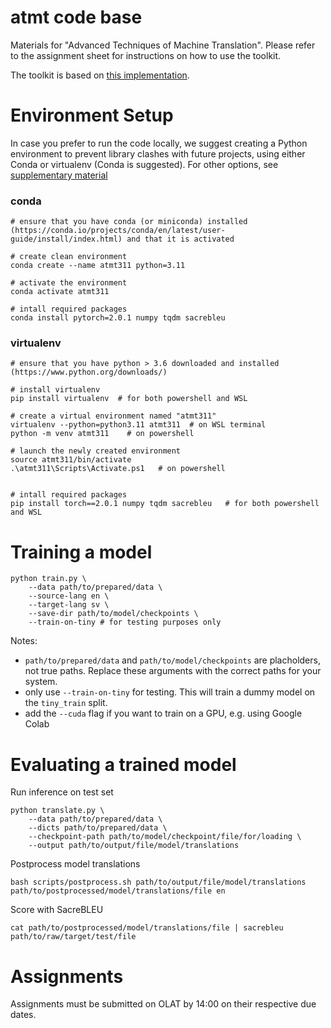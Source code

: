 # atmt code base
Materials for "Advanced Techniques of Machine Translation".
Please refer to the assignment sheet for instructions on how to use the toolkit.

The toolkit is based on [this implementation](https://github.com/demelin/nmt_toolkit).

# Environment Setup

In case you prefer to run the code locally, we suggest creating a Python environment to prevent library clashes with future projects, using either Conda or virtualenv (Conda is suggested). For other options, see [supplementary material](https://neat-tortellini-10f.notion.site/ATMT-Autumn-2023-Assignment-1-Setup-Instructions-96d8444a7d7146139a5b76a86a559f5f?pvs=4)

### conda

```
# ensure that you have conda (or miniconda) installed (https://conda.io/projects/conda/en/latest/user-guide/install/index.html) and that it is activated

# create clean environment
conda create --name atmt311 python=3.11

# activate the environment
conda activate atmt311

# intall required packages
conda install pytorch=2.0.1 numpy tqdm sacrebleu
```

### virtualenv

```
# ensure that you have python > 3.6 downloaded and installed (https://www.python.org/downloads/)

# install virtualenv
pip install virtualenv  # for both powershell and WSL

# create a virtual environment named "atmt311"
virtualenv --python=python3.11 atmt311  # on WSL terminal
python -m venv atmt311    # on powershell

# launch the newly created environment
source atmt311/bin/activate
.\atmt311\Scripts\Activate.ps1   # on powershell


# intall required packages
pip install torch==2.0.1 numpy tqdm sacrebleu   # for both powershell and WSL
```

<!-- # Data Preprocessing

```
# normalise, tokenize and truecase data
bash scripts/extract_splits.sh ../infopankki_raw data/en-sv/infopankki/raw

# binarize data for model training
bash scripts/run_preprocessing.sh data/en-sv/infopankki/raw/
``` -->

# Training a model

```
python train.py \
    --data path/to/prepared/data \
    --source-lang en \
    --target-lang sv \
    --save-dir path/to/model/checkpoints \
    --train-on-tiny # for testing purposes only
```

Notes:
- `path/to/prepared/data` and `path/to/model/checkpoints`
  are placholders, not true paths. Replace these arguments with the correct paths
  for your system.
- only use `--train-on-tiny` for testing. This will train a
dummy model on the `tiny_train` split.
- add the `--cuda` flag if you want to train on a GPU, e.g. using Google Colab

# Evaluating a trained model

Run inference on test set
```
python translate.py \
    --data path/to/prepared/data \
    --dicts path/to/prepared/data \
    --checkpoint-path path/to/model/checkpoint/file/for/loading \
    --output path/to/output/file/model/translations
```

Postprocess model translations
```
bash scripts/postprocess.sh path/to/output/file/model/translations path/to/postprocessed/model/translations/file en
```

Score with SacreBLEU
```
cat path/to/postprocessed/model/translations/file | sacrebleu path/to/raw/target/test/file
```

# Assignments

Assignments must be submitted on OLAT by 14:00 on their respective
due dates.

